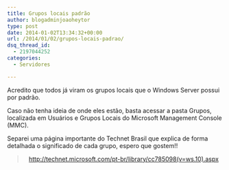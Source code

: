 ```yaml
---
title: Grupos locais padrão
author: blogadminjoaoheytor
type: post
date: 2014-01-02T13:34:32+00:00
url: /2014/01/02/grupos-locais-padrao/
dsq_thread_id:
  - 2197044252
categories:
  - Servidores

---
```

Acredito que todos já viram os grupos locais que o Windows Server possui por padrão.

Caso não tenha ideia de onde eles estão, basta acessar a pasta Grupos, localizada em Usuários e Grupos Locais do Microsoft Management Console (MMC).

Separei uma página importante do Technet Brasil que explica de forma detalhada o significado de cada grupo, espero que gostem!!

> <p style="text-align: center">
>   <a href="http://technet.microsoft.com/pt-br/library/cc785098(v=ws.10).aspx" target="_blank">http://technet.microsoft.com/pt-br/library/cc785098(v=ws.10).aspx</a>
> </p>